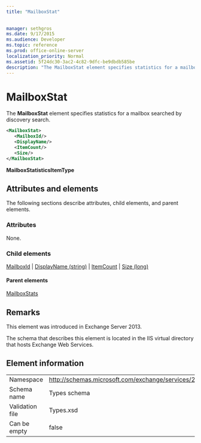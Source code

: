 ```yaml
---
title: "MailboxStat"
 
 
manager: sethgros
ms.date: 9/17/2015
ms.audience: Developer
ms.topic: reference
ms.prod: office-online-server
localization_priority: Normal
ms.assetid: 5f24dc30-3ac2-4c82-9dfc-be9dbdb585be
description: "The MailboxStat element specifies statistics for a mailbox searched by discovery search."
---
```


# MailboxStat

The **MailboxStat** element specifies statistics for a mailbox searched by discovery search. 
  
```XML
<MailboxStat>
   <MailboxId/>
   <DisplayName/>
   <ItemCount/>
   <Size/>
</MailboxStat>
```

 **MailboxStatisticsItemType**
## Attributes and elements

The following sections describe attributes, child elements, and parent elements.
  
### Attributes

None.
  
### Child elements

[MailboxId](mailboxid.md) | [DisplayName (string)](displayname-string.md) | [ItemCount](itemcount.md) | [Size (long)](size-long.md)
  
#### Parent elements

[MailboxStats](mailboxstats.md)
  
## Remarks

This element was introduced in Exchange Server 2013.
  
The schema that describes this element is located in the IIS virtual directory that hosts Exchange Web Services.
  
## Element information

|||
|:-----|:-----|
|Namespace  <br/> |http://schemas.microsoft.com/exchange/services/2006/types  <br/> |
|Schema name  <br/> |Types schema  <br/> |
|Validation file  <br/> |Types.xsd  <br/> |
|Can be empty  <br/> |false  <br/> |
   

